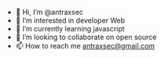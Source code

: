 - 👋 Hi, I’m @antraxsec
- 👀 I’m interested in developer Web
- 🌱 I’m currently learning javascript
- 💞️ I’m looking to collaborate on open source
- 📫 How to reach me antraxsec@gmail.com

<!---
antraxsec/antraxsec is a ✨ special ✨ repository because its `README.md` (this file) appears on your GitHub profile.
You can click the Preview link to take a look at your changes.
--->
